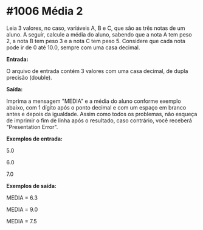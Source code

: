 # #1006 Média 2

Leia 3 valores, no caso, variáveis A, B e C, que são as três notas de um aluno. A seguir, calcule a média do aluno, sabendo que a nota A tem peso 2, a nota B tem peso 3 e a nota 
C tem peso 5. Considere que cada nota pode ir de 0 até 10.0, sempre com uma casa decimal.

**Entrada:**

O arquivo de entrada contém 3 valores com uma casa decimal, de dupla precisão (double).

**Saída:**

Imprima a mensagem "MEDIA" e a média do aluno conforme exemplo abaixo, com 1 dígito após o ponto decimal e com um espaço em branco antes e depois da igualdade. Assim como todos os
problemas, não esqueça de imprimir o fim de linha após o resultado, caso contrário, você receberá "Presentation Error".

**Exemplos de entrada:**

5.0

6.0

7.0

**Exemplos de saída:**

MEDIA = 6.3

MEDIA = 9.0

MEDIA = 7.5
